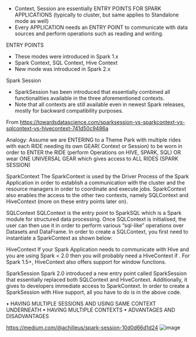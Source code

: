 - Context, Session are essentially ENTRY POINTS FOR SPARK APPLICATIONS (typically to cluster, but same applies to Standalone mode as well) 
- Every APPLICATION needs an ENTRY POINT to communicate with data sources and perform operations such as reading and writing.

ENTRY POINTS
- These modes were introduced in Spark 1.x
- Spark Context, SQL Context, Hive Context 
- New mode was introduced in Spark 2.x

Spark Session
- SparkSession has been introduced that essentially combined all functionalities available in the three aforementioned contexts. 
- Note that all contexts are still available even in newest Spark releases, mostly for backward compatibility purposes.

From <https://towardsdatascience.com/sparksession-vs-sparkcontext-vs-sqlcontext-vs-hivecontext-741d50c9486a> 

Analogy:
Assume we are ENTERING to a Theme Park with multiple rides with each RIDE needing its own GEAR( Context or Session) to be worn in order to ENTER the RIDE (perform Operations on HIVE, SPARK, SQL) 
OR wear ONE UNIVERSAL GEAR which gives access to ALL RIDES (SPARK SESSION)

SparkContext
The SparkContext is used by the Driver Process of the Spark Application in order to establish a communication with the cluster and the resource managers in order to coordinate and execute jobs. 
SparkContext also enables the access to the other two contexts, namely SQLContext and HiveContext (more on these entry points later on).


SQLContext
SQLContext is the entry point to SparkSQL which is a Spark module for structured data processing. Once SQLContext is initialised, the user can then use it in order to perform various “sql-like” operations over Datasets and DataFrame.
In order to create a SQLContext, you first need to instantiate a SparkContext as shown below:


HiveContext
If your Spark Application needs to communicate with Hive and you are using Spark < 2.0 then you will probably need a HiveContext if . For Spark 1.5+, HiveContext also offers support for window functions.


SparkSession
Spark 2.0 introduced a new entry point called SparkSession that essentially replaced both SQLContext and HiveContext. 
Additionally, it gives to developers immediate access to SparkContext. In order to create a SparkSession with Hive support, all you have to do is in the above code.


• HAVING MULTIPLE SESSIONS AND USING SAME CONTEXT UNDERNEATH
• HAVING MULTIPLE CONTEXTS
• ADVANTAGES AND DISADVANTAGES

https://medium.com/@achilleus/spark-session-10d0d66d1d24
![image](https://user-images.githubusercontent.com/39640906/117449762-55decd80-af0e-11eb-90bb-0284b4371bd2.png)
